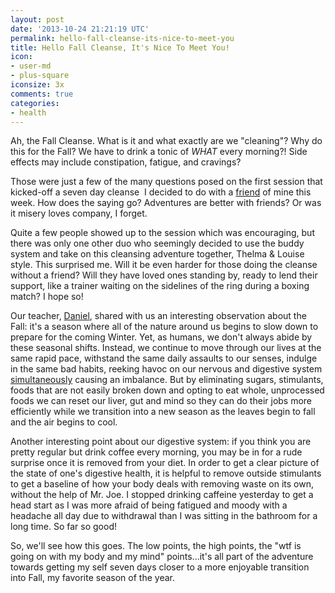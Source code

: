 ```yaml
---
layout: post
date: '2013-10-24 21:21:19 UTC'
permalink: hello-fall-cleanse-its-nice-to-meet-you
title: Hello Fall Cleanse, It's Nice To Meet You!
icon:
- user-md
- plus-square
iconsize: 3x
comments: true
categories:
- health
---
```


<span class="fa-stack fa-{{ page.iconsize }} pull-left"><i class="fa fa-square fa-stack-2x"></i><i class="fa fa-{{ page.icon[0] }} fa-stack-1x fa-inverse"></i></span> Ah, the Fall Cleanse. What is it and what exactly are we "cleaning"? Why do this for the Fall? We have to drink a tonic of _WHAT_ every morning?! Side effects may include constipation, fatigue, and cravings?
 

Those were just a few of the many questions posed on the first session that kicked-off a seven day cleanse  I decided to do with a [friend](http://yoga.maathiildee.com/) of mine this week. How does the saying go? Adventures are better with friends? Or was it misery loves company, I forget.

Quite a few people showed up to the session which was encouraging, but there was only one other duo who seemingly decided to use the buddy system and take on this cleansing adventure together, Thelma & Louise style. This surprised me. Will it be even harder for those doing the cleanse without a friend? Will they have loved ones standing by, ready to lend their support, like a trainer waiting on the sidelines of the ring during a boxing match? I hope so!

Our teacher, [Daniel](http://www.maxsenseofself.com/maxsenseofSelf/Welcome.html), shared with us an interesting observation about the Fall: it's a season where all of the nature around us begins to slow down to prepare for the coming Winter. Yet, as humans, we don't always abide by these seasonal shifts. Instead, we continue to move through our lives at the same rapid pace, withstand the same daily assaults to our senses, indulge in the same bad habits, reeking havoc on our nervous and digestive system [simultaneously](http://www.theverge.com/2013/8/21/4595712/gut-feelings-the-future-of-psychiatry-may-be-inside-your-stomach) causing an imbalance. But by eliminating sugars, stimulants, foods that are not easily broken down and opting to eat whole, unprocessed foods we can reset our liver, gut and mind so they can do their jobs more efficiently while we transition into a new season as the leaves begin to fall and the air begins to cool.

Another interesting point about our digestive system: if you think you are pretty regular but drink coffee every morning, you may be in for a rude surprise once it is removed from your diet. In order to get a clear picture of the state of one's digestive health, it is helpful to remove outside stimulants to get a baseline of how your body deals with removing waste on its own, without the help of Mr. Joe. I stopped drinking caffeine yesterday to get a head start as I was more afraid of being fatigued and moody with a headache all day due to withdrawal than I was sitting in the bathroom for a long time. So far so good!

So, we'll see how this goes. The low points, the high points, the "wtf is going on with my body and my mind" points...it's all part of the adventure towards getting my self seven days closer to a more enjoyable transition into Fall, my favorite season of the year.